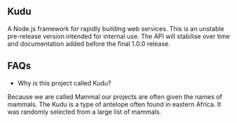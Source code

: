 ## Kudu

A Node.js framework for rapidly building web services. This is an unstable
pre-release version intended for internal use. The API will stabilise over time
and documentation added before the final 1.0.0 release.

## FAQs

 - Why is this project called Kudu?

Because we are called Mammal our projects are often given the names of mammals.
The Kudu is a type of antelope often found in eastern Africa. It was randomly
selected from a large list of mammals.
